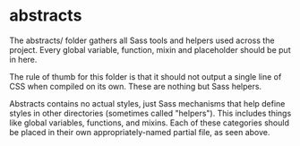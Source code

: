 # abstracts

The abstracts/ folder gathers all Sass tools and helpers used across the project. Every global variable, function, mixin and placeholder should be put in here.

The rule of thumb for this folder is that it should not output a single line of CSS when compiled on its own. These are nothing but Sass helpers.

Abstracts contains no actual styles, just Sass mechanisms that help define styles in other directories (sometimes called "helpers"). This includes things like global variables, functions, and mixins. Each of these categories should be placed in their own appropriately-named partial file, as seen above.
